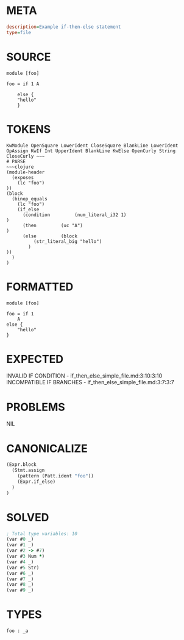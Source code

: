 # META
~~~ini
description=Example if-then-else statement
type=file
~~~
# SOURCE
~~~roc
module [foo]

foo = if 1 A

    else {
	"hello"
    }
~~~
# TOKENS
~~~text
KwModule OpenSquare LowerIdent CloseSquare BlankLine LowerIdent OpAssign KwIf Int UpperIdent BlankLine KwElse OpenCurly String CloseCurly ~~~
# PARSE
~~~clojure
(module-header
  (exposes
    (lc "foo")
))
(block
  (binop_equals
    (lc "foo")
    (if_else
      (condition         (num_literal_i32 1)
)
      (then         (uc "A")
)
      (else         (block
          (str_literal_big "hello")
        )
))
  )
)
~~~
# FORMATTED
~~~roc
module [foo]

foo = if 1
	A
else {
	"hello"
}
~~~
# EXPECTED
INVALID IF CONDITION - if_then_else_simple_file.md:3:10:3:10
INCOMPATIBLE IF BRANCHES - if_then_else_simple_file.md:3:7:3:7
# PROBLEMS
NIL
# CANONICALIZE
~~~clojure
(Expr.block
  (Stmt.assign
    (pattern (Patt.ident "foo"))
    (Expr.if_else)
  )
)
~~~
# SOLVED
~~~clojure
; Total type variables: 10
(var #0 _)
(var #1 _)
(var #2 -> #7)
(var #3 Num *)
(var #4 _)
(var #5 Str)
(var #6 _)
(var #7 _)
(var #8 _)
(var #9 _)
~~~
# TYPES
~~~roc
foo : _a
~~~
